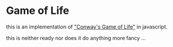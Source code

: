 # Game of Life

this is an implementation of ["Conway's Game of Life"](http://en.wikipedia.org/wiki/Conway%27s_Game_of_Life) in javascript.

this is neither ready nor does it do anything more fancy ...